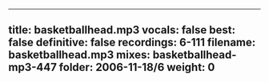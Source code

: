 
---
title: basketballhead.mp3
vocals: false
best: false
definitive: false
recordings: 6-111
filename: basketballhead.mp3
mixes: basketballhead-mp3-447
folder: 2006-11-18/6
weight: 0
---
